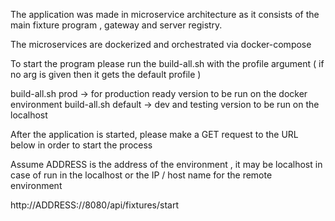 The application was made in microservice architecture as it consists of the main fixture program , gateway and server registry.

The microservices are dockerized and orchestrated via docker-compose

To start the program please run the build-all.sh with the profile argument ( if no arg is given then it gets the default profile )

build-all.sh prod -> for production ready version to be run on the docker environment
build-all.sh default -> dev and testing version to be run on the localhost

After the application is started, please make a GET request to the URL below in order to start the process

Assume ADDRESS is the address of the environment , it may be localhost in case of run in the localhost or the IP / host name for the remote environment

http://ADDRESS://8080/api/fixtures/start
